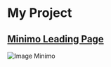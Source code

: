 # My Project 

## [Minimo Leading Page ](https://rolisangor.github.io/minimo/app/dist/)  
![Image Minimo](https://prnt.sc/m0700q)